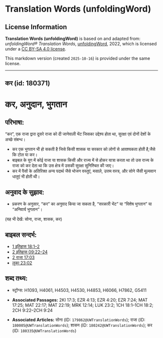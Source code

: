 # Translation Words (unfoldingWord)

## License Information

**Translation Words (unfoldingWord)** is based on and adapted from: _unfoldingWord® Translation Words_, [unfoldingWord](https://unfoldingword.org/utw), 2022, which is licensed under a [CC BY-SA 4.0 license](https://creativecommons.org/licenses/by-sa/4.0/legalcode.en).

This markdown version (created `2025-10-16`) is provided under the same license.



--------------------------------

## कर (id: 180371)

कर, अनुदान, भुगतान
==================

परिभाषा:
--------

“कर”, एक राजा द्वारा दूसरे राजा को दी जानेवाली भेंट जिसका उद्देश्य होता था, सुरक्षा एवं दोनों देशों के अच्छे संबन्ध।

* कर एक भुगतान भी हो सकती है जिसे किसी शासक या सरकार को लोगों से आवश्यकता होती है,जैसे कि टोल या कर।
* बाइबल के युग में कोई राजा या शासक किसी और राज्य में से होकर यात्रा करता था तो उस राज्य के राजा को कर देता था कि उस क्षेत्र में उसकी सुरक्षा सुनिश्चित की जाए।
* कर में पैसों के अतिरिक्त अन्य पदार्थ जैसे भोजन वस्तुएं, मसाले, उत्तम वस्त्र, और सोने जैसी मूल्यवान धातुएं भी होती थी।

अनुवाद के सुझाव:
----------------

* प्रकरण के अनुसार, “कर” का अनुवाद किया जा सकता है, “सरकारी भेंट” या “विशेष भुगतान” या “अनिवार्य भुगतान”।

(यह भी देखें: सोना, राजा, शासक, कर)

बाइबल सन्दर्भ:
--------------

* [1 इतिहास 18:1–2](https://ref.ly/1Chr0:0)
* [2 इतिहास 09:22–24](https://ref.ly/2Chr0:0)
* [2 राजा 17:03](https://ref.ly/2Kgs0:0)
* [लूका 23:02](https://ref.ly/Luke23:2)

शब्द तथ्य:
----------

* स्ट्रोंग्स: H1093, H4061, H4503, H4530, H4853, H6066, H7862, G5411

* **Associated Passages:** 2KI 17:3; EZR 4:13; EZR 4:20; EZR 7:24; MAT 17:25; MAT 22:17; MAT 22:19; MRK 12:14; LUK 23:2; 1CH 18:1–1CH 18:2; 2CH 9:22–2CH 9:24
* **Associated Articles:** सोना (ID: `179862@UWTranslationWords`); राजा (ID: `180005@UWTranslationWords`); शासन (ID: `180242@UWTranslationWords`); कर (ID: `180335@UWTranslationWords`)

